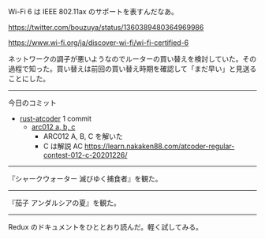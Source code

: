 Wi-Fi 6 は IEEE 802.11ax のサポートを表すんだなあ。

<https://twitter.com/bouzuya/status/1360389480364969986>

<https://www.wi-fi.org/ja/discover-wi-fi/wi-fi-certified-6>

ネットワークの調子が悪いようなのでルーターの買い替えを検討していた。その過程で知った。買い替えは前回の買い替え時期を確認して「まだ早い」と見送ることにした。

---

今日のコミット

- [rust-atcoder](https://github.com/bouzuya/rust-atcoder) 1 commit
  - [arc012 a, b, c](https://github.com/bouzuya/rust-atcoder/commit/db1823f036afb896fca6483adddaa30afe5e0abf)
    - ARC012 A, B, C を解いた
    - C は解説 AC <https://learn.nakaken88.com/atcoder-regular-contest-012-c-20201226/>

---

『シャークウォーター 滅びゆく捕食者』を観た。

---

『茄子 アンダルシアの夏』を観た。

---

Redux のドキュメントをひととおり読んだ。軽く試してみる。
